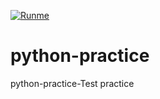 [![Runme](https://runme.io/static/button.svg)](https://runme.io/run?app_id=88b84179-bd3a-4705-8d39-b5dc9ad31062)

# python-practice
python-practice-Test practice
